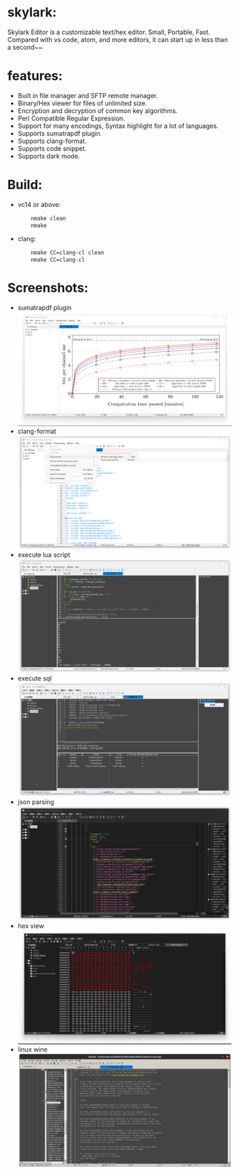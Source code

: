 # skylark:
Skylark Editor is a customizable text/hex editor. Small, Portable, Fast.  
Compared with vs code, atom, and more editors, it can start up in less than a second~~  
  
# features:
* Built in file manager and SFTP remote manager.  
* Binary/Hex viewer for files of unlimited size.  
* Encryption and decryption of common key algorithms.  
* Perl Compatible Regular Expression.  
* Support for many encodings, Syntax highlight for a lot of languages.  
* Supports sumatrapdf plugin.  
* Supports clang-format.  
* Supports code snippet.  
* Supports dark mode. 

# Build:
* vc14 or above:
  ```
      nmake clean
      nmake
  ```
* clang:
  ```
      nmake CC=clang-cl clean
      nmake CC=clang-cl
  ```
# Screenshots:
* sumatrapdf plugin
![images/sumatrapdf-plugin.png](images/sumatrapdf-plugin.png)
* clang-format
![images/clang-format.png](images/clang-format.png)
* execute lua script
![images/lua-engine.png](images/lua-engine.png)
* execute sql
![images/sql_clinet.png](images/sql_client.png)
* json parsing
![images/json_search.png](images/json_search.png)
* hex view
![images/hex_view.png](images/hex_view.png)
* linux wine
![images/skylark_wine.png](images/skylark_wine.png)
